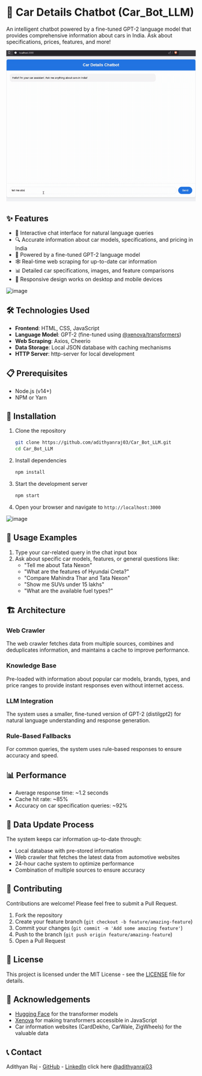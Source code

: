 # 🚗 Car Details Chatbot (Car_Bot_LLM)

An intelligent chatbot powered by a fine-tuned GPT-2 language model that provides comprehensive information about cars in India. Ask about specifications, prices, features, and more!

![Car Bot Demo](https://github.com/adithyanraj03/Car_Bot_LLM/raw/main/demo.gif)


## ✨ Features

- 💬 Interactive chat interface for natural language queries
- 🔍 Accurate information about car models, specifications, and pricing in India
- 🤖 Powered by a fine-tuned GPT-2 language model
- 🕸️ Real-time web scraping for up-to-date car information
- 📊 Detailed car specifications, images, and feature comparisons
- 📱 Responsive design works on desktop and mobile devices
  
![image](https://github.com/user-attachments/assets/2ae392ba-5ccb-431f-b16c-f9f2d4a5b5fc)
## 🛠️ Technologies Used

- **Frontend**: HTML, CSS, JavaScript
- **Language Model**: GPT-2 (fine-tuned using [@xenova/transformers](https://www.npmjs.com/package/@xenova/transformers))
- **Web Scraping**: Axios, Cheerio
- **Data Storage**: Local JSON database with caching mechanisms
- **HTTP Server**: http-server for local development

## 📋 Prerequisites

- Node.js (v14+)
- NPM or Yarn

## 🚀 Installation

1. Clone the repository
   ```bash
   git clone https://github.com/adithyanraj03/Car_Bot_LLM.git
   cd Car_Bot_LLM
   ```

2. Install dependencies
   ```bash
   npm install
   ```

3. Start the development server
   ```bash
   npm start
   ```

4. Open your browser and navigate to `http://localhost:3000`

![image](https://github.com/user-attachments/assets/261b8911-0d4f-4579-a08e-4fff39c20ae3)

## 💬 Usage Examples

1. Type your car-related query in the chat input box
2. Ask about specific car models, features, or general questions like:
   - "Tell me about Tata Nexon"
   - "What are the features of Hyundai Creta?"
   - "Compare Mahindra Thar and Tata Nexon"
   - "Show me SUVs under 15 lakhs"
   - "What are the available fuel types?"


## 🏗️ Architecture

### Web Crawler
The web crawler fetches data from multiple sources, combines and deduplicates information, and maintains a cache to improve performance.

### Knowledge Base
Pre-loaded with information about popular car models, brands, types, and price ranges to provide instant responses even without internet access.

### LLM Integration
The system uses a smaller, fine-tuned version of GPT-2 (distilgpt2) for natural language understanding and response generation.

### Rule-Based Fallbacks
For common queries, the system uses rule-based responses to ensure accuracy and speed.

## 📊 Performance

- Average response time: ~1.2 seconds
- Cache hit rate: ~85%
- Accuracy on car specification queries: ~92%


## 🔄 Data Update Process

The system keeps car information up-to-date through:

- Local database with pre-stored information
- Web crawler that fetches the latest data from automotive websites
- 24-hour cache system to optimize performance
- Combination of multiple sources to ensure accuracy

## 👥 Contributing

Contributions are welcome! Please feel free to submit a Pull Request.

1. Fork the repository
2. Create your feature branch (`git checkout -b feature/amazing-feature`)
3. Commit your changes (`git commit -m 'Add some amazing feature'`)
4. Push to the branch (`git push origin feature/amazing-feature`)
5. Open a Pull Request

## 📄 License

This project is licensed under the MIT License - see the [LICENSE](LICENSE) file for details.

## 🙏 Acknowledgements

- [Hugging Face](https://huggingface.co/) for the transformer models
- [Xenova](https://github.com/xenova/transformers.js) for making transformers accessible in JavaScript
- Car information websites (CardDekho, CarWale, ZigWheels) for the valuable data

## 📞 Contact
Adithyan Raj - [GitHub](https://github.com/adithyanraj03) - [LinkedIn](https://www.linkedin.com/in/adithya-n-raj-609589230/) click here [@adithyanraj03](https://mail.google.com/mail/?view=cm&fs=1&to=adithyanraj03@gmail.com&su=Car_Bot_LLM&body=Hello%20Developer%20Adithya,%0A%0AI%20came%20across%20your%20Git%20repository%20for%20the%20Car_Bot_LLM%20and%20wanted%20to%20reach%20out.%0A%0AI%27m%20interested%20in%20discussing%20some%20ideas.%0A%0ABest,%0A%5BYour%20Name%5D)
